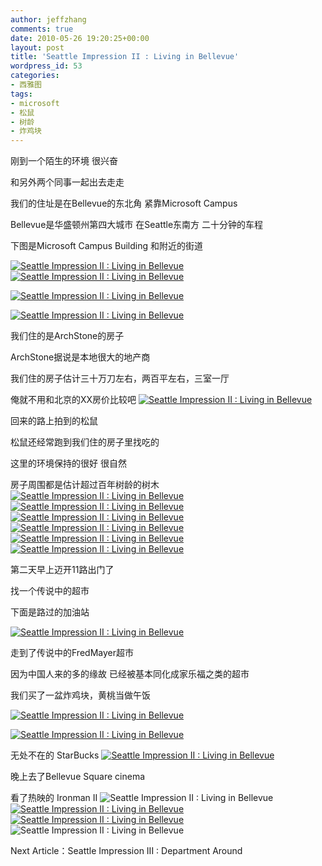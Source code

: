 ```yaml
---
author: jeffzhang
comments: true
date: 2010-05-26 19:20:25+00:00
layout: post
title: 'Seattle Impression II : Living in Bellevue'
wordpress_id: 53
categories:
- 西雅图
tags:
- microsoft
- 松鼠
- 树龄
- 炸鸡块
---
```


刚到一个陌生的环境 很兴奋

和另外两个同事一起出去走走

我们的住址是在Bellevue的东北角 紧靠Microsoft Campus

Bellevue是华盛顿州第四大城市 在Seattle东南方 二十分钟的车程

下图是Microsoft Campus Building 和附近的街道
 

[![Seattle Impression II : Living in Bellevue](http://simg.sinajs.cn/blog7style/images/common/sg_trans.gif)](http://photo.blog.sina.com.cn/showpic.html#blogid=57f943110100iznu&url=http://static16.photo.sina.com.cn/orignal/57f94311g87c9b0c744af)[
  ](http://photo.blog.sina.com.cn/showpic.html#blogid=57f943110100iznu&url=http://static12.photo.sina.com.cn/orignal/57f94311g8752866f6b3b)
 [![Seattle Impression II : Living in Bellevue](http://simg.sinajs.cn/blog7style/images/common/sg_trans.gif) ](http://photo.blog.sina.com.cn/showpic.html#blogid=57f943110100iznu&url=http://static7.photo.sina.com.cn/orignal/57f94311g8752868dd0c6)

 [![Seattle Impression II : Living in Bellevue](http://simg.sinajs.cn/blog7style/images/common/sg_trans.gif) ](http://photo.blog.sina.com.cn/showpic.html#blogid=57f943110100iznu&url=http://static2.photo.sina.com.cn/orignal/57f94311g875286bba311)

 [![Seattle Impression II : Living in Bellevue](http://simg.sinajs.cn/blog7style/images/common/sg_trans.gif)   ](http://photo.blog.sina.com.cn/showpic.html#blogid=57f943110100iznu&url=http://static11.photo.sina.com.cn/orignal/57f94311g87528717281a)


我们住的是ArchStone的房子

ArchStone据说是本地很大的地产商

我们住的房子估计三十万刀左右，两百平左右，三室一厅

俺就不用和北京的XX房价比较吧
 [![Seattle Impression II : Living in Bellevue](http://simg.sinajs.cn/blog7style/images/common/sg_trans.gif) ](http://photo.blog.sina.com.cn/showpic.html#blogid=57f943110100iznu&url=http://static10.photo.sina.com.cn/orignal/57f94311g875287820ee9)

回来的路上拍到的松鼠

松鼠还经常跑到我们住的房子里找吃的

这里的环境保持的很好 很自然

房子周围都是估计超过百年树龄的树木
 [![Seattle Impression II : Living in Bellevue](http://simg.sinajs.cn/blog7style/images/common/sg_trans.gif)   ](http://photo.blog.sina.com.cn/showpic.html#blogid=57f943110100iznu&url=http://static14.photo.sina.com.cn/orignal/57f94311g875287a081ed)
 [![Seattle Impression II : Living in Bellevue](http://simg.sinajs.cn/blog7style/images/common/sg_trans.gif)   ](http://photo.blog.sina.com.cn/showpic.html#blogid=57f943110100iznu&url=http://static2.photo.sina.com.cn/orignal/57f94311g875287ce5461)
 [![Seattle Impression II : Living in Bellevue](http://simg.sinajs.cn/blog7style/images/common/sg_trans.gif)   ](http://photo.blog.sina.com.cn/showpic.html#blogid=57f943110100iznu&url=http://static3.photo.sina.com.cn/orignal/57f94311g875287fc1bb2)
 [![Seattle Impression II : Living in Bellevue](http://simg.sinajs.cn/blog7style/images/common/sg_trans.gif)   ](http://photo.blog.sina.com.cn/showpic.html#blogid=57f943110100iznu&url=http://static13.photo.sina.com.cn/orignal/57f94311g87528829ce2c)
 [![Seattle Impression II : Living in Bellevue](http://simg.sinajs.cn/blog7style/images/common/sg_trans.gif)   ](http://photo.blog.sina.com.cn/showpic.html#blogid=57f943110100iznu&url=http://static6.photo.sina.com.cn/orignal/57f94311g87528866e655)
 [![Seattle Impression II : Living in Bellevue](http://simg.sinajs.cn/blog7style/images/common/sg_trans.gif)   ](http://photo.blog.sina.com.cn/showpic.html#blogid=57f943110100iznu&url=http://static13.photo.sina.com.cn/orignal/57f94311g87528894a96c)

第二天早上迈开11路出门了

找一个传说中的超市

下面是路过的加油站

[![Seattle Impression II : Living in Bellevue](http://simg.sinajs.cn/blog7style/images/common/sg_trans.gif)](http://photo.blog.sina.com.cn/showpic.html#blogid=57f943110100iznu&url=http://static5.photo.sina.com.cn/orignal/57f94311g8753197a96e4)
 

走到了传说中的FredMayer超市

因为中国人来的多的缘故 已经被基本同化成家乐福之类的超市

我们买了一盆炸鸡块，黄桃当做午饭

[![Seattle Impression II : Living in Bellevue](http://simg.sinajs.cn/blog7style/images/common/sg_trans.gif)](http://photo.blog.sina.com.cn/showpic.html#blogid=57f943110100iznu&url=http://static7.photo.sina.com.cn/orignal/57f94311g875319d626d6)


 [![Seattle Impression II : Living in Bellevue](http://simg.sinajs.cn/blog7style/images/common/sg_trans.gif)](http://photo.blog.sina.com.cn/showpic.html#blogid=57f943110100iznu&url=http://static4.photo.sina.com.cn/orignal/57f94311g875319b7aaf3)
 

无处不在的 StarBucks
 [![Seattle Impression II : Living in Bellevue](http://simg.sinajs.cn/blog7style/images/common/sg_trans.gif) ](http://photo.blog.sina.com.cn/showpic.html#blogid=57f943110100iznu&url=http://static13.photo.sina.com.cn/orignal/57f94311g875319f4a53c)


晚上去了Bellevue Square cinema

看了热映的 Ironman II
 ![Seattle Impression II : Living in Bellevue](http://simg.sinajs.cn/blog7style/images/common/sg_trans.gif)   
 [![Seattle Impression II : Living in Bellevue](http://simg.sinajs.cn/blog7style/images/common/sg_trans.gif)   ](http://photo.blog.sina.com.cn/showpic.html#blogid=57f943110100iznu&url=http://static6.photo.sina.com.cn/orignal/57f94311g87531a31ca05)
 [![Seattle Impression II : Living in Bellevue](http://simg.sinajs.cn/blog7style/images/common/sg_trans.gif)   ](http://photo.blog.sina.com.cn/showpic.html#blogid=57f943110100iznu&url=http://static6.photo.sina.com.cn/orignal/57f94311g87531a504035)
 ![Seattle Impression II : Living in Bellevue](http://simg.sinajs.cn/blog7style/images/common/sg_trans.gif)  

Next Article：Seattle Impression III : Department Around
